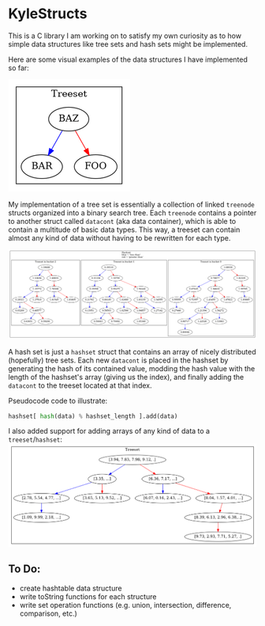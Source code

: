 # KyleStructs

This is a C library I am working on to satisfy my own curiosity as to how simple data structures like tree sets and hash sets might be implemented.

Here are some visual examples of the data structures I have implemented so far:

![Treeset](/samples/treeset.png)

My implementation of a tree set is essentially a collection of linked `treenode` structs organized into a binary search tree. Each `treenode` contains a pointer to another struct called `datacont` (aka data container), which is able to contain a multitude of basic data types. This way, a treeset can contain almost any kind of data without having to be rewritten for each type.

![Hashset](/samples/hashset.png)

A hash set is just a `hashset` struct that contains an array of nicely distributed (hopefully) tree sets. Each new `datacont` is placed in the hashset by generating the hash of its contained value, modding the hash value with the length of the hashset's array (giving us the index), and finally adding the `datacont` to the treeset located at that index.

Pseudocode code to illustrate:

```python
hashset[ hash(data) % hashset_length ].add(data)
```

I also added support for adding arrays of any kind of data to a `treeset`/`hashset`:
![Treeset List](/samples/treeset_list.png)

## To Do:
- create hashtable data structure
- write toString functions for each structure
- write set operation functions (e.g. union, intersection, difference, comparison, etc.)
